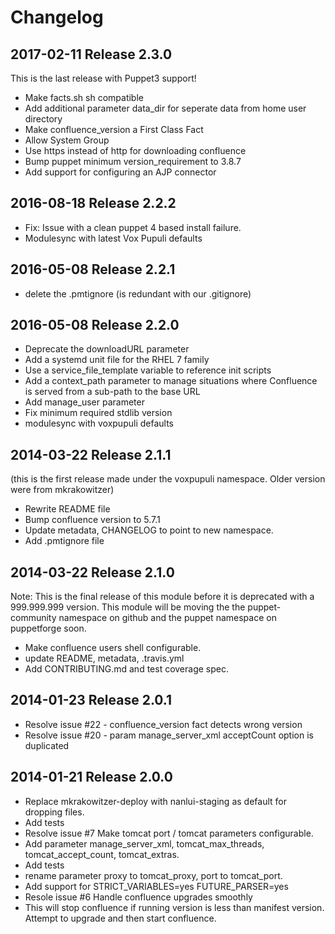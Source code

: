 # Changelog

## 2017-02-11 Release 2.3.0

This is the last release with Puppet3 support!
* Make facts.sh sh compatible
* Add additional parameter data_dir for seperate data from home user directory
* Make confluence_version a First Class Fact
* Allow System Group
* Use https instead of http for downloading confluence
* Bump puppet minimum version_requirement to 3.8.7
* Add support for configuring an AJP connector

## 2016-08-18 Release 2.2.2

* Fix: Issue with a clean puppet 4 based install failure.
* Modulesync with latest Vox Pupuli defaults


## 2016-05-08 Release 2.2.1

* delete the .pmtignore (is redundant with our .gitignore)


## 2016-05-08 Release 2.2.0

* Deprecate the downloadURL parameter
* Add a systemd unit file for the RHEL 7 family
* Use a service_file_template variable to reference init scripts
* Add a context_path parameter to manage situations where Confluence is served from a sub-path to the base URL
* Add manage_user parameter
* Fix minimum required stdlib version
* modulesync with voxpupuli defaults


## 2014-03-22 Release 2.1.1

(this is the first release made under the voxpupuli namespace. Older version were from mkrakowitzer)
* Rewrite README file
* Bump confluence version to 5.7.1
* Update metadata, CHANGELOG to point to new namespace.
* Add .pmtignore file


## 2014-03-22 Release 2.1.0

Note: This is the final release of this module before it is deprecated with a 999.999.999 version. This module will be moving the the puppet-community namespace on github and the puppet namespace on puppetforge soon.

* Make confluence users shell configurable.
* update README, metadata, .travis.yml
* Add CONTRIBUTING.md and test coverage spec.


## 2014-01-23 Release 2.0.1
* Resolve issue #22 - confluence_version fact detects wrong version
* Resolve issue #20 - param manage_server_xml acceptCount option is duplicated


## 2014-01-21 Release 2.0.0

* Replace mkrakowitzer-deploy with nanlui-staging as default for dropping files.
* Add tests
* Resolve issue #7 Make tomcat port / tomcat parameters configurable.
* Add parameter manage_server_xml, tomcat_max_threads, tomcat_accept_count, tomcat_extras.
* Add tests
* rename parameter proxy to tomcat_proxy, port to tomcat_port.
* Add support for STRICT_VARIABLES=yes FUTURE_PARSER=yes
* Resole issue #6 Handle confluence upgrades smoothly
* This will stop confluence if running version is less than manifest version. Attempt to upgrade and then start confluence.
